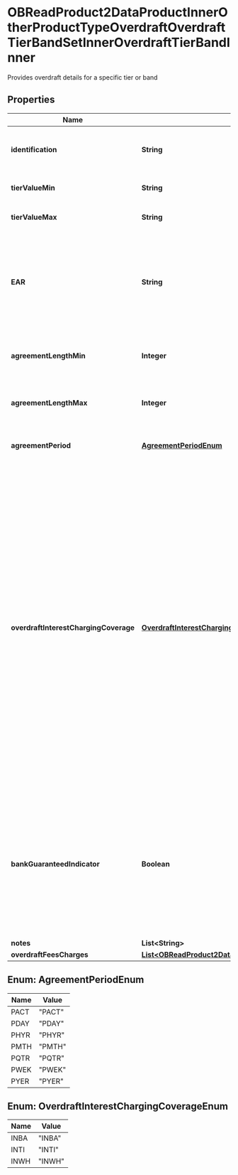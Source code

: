 

# OBReadProduct2DataProductInnerOtherProductTypeOverdraftOverdraftTierBandSetInnerOverdraftTierBandInner

Provides overdraft details for a specific tier or band

## Properties

| Name | Type | Description | Notes |
|------------ | ------------- | ------------- | -------------|
|**identification** | **String** | Unique and unambiguous identification of a  Tier Band for a overdraft. |  [optional] |
|**tierValueMin** | **String** | Minimum value of Overdraft Tier/Band |  |
|**tierValueMax** | **String** | Maximum value of Overdraft Tier/Band |  [optional] |
|**EAR** | **String** | EAR means Effective Annual Rate and/or Equivalent Annual Rate (frequently used interchangeably), being the actual annual interest rate of an Overdraft. |  [optional] |
|**agreementLengthMin** | **Integer** | Specifies the minimum length of a band for a fixed overdraft agreement |  [optional] |
|**agreementLengthMax** | **Integer** | Specifies the maximum length of a band for a fixed overdraft agreement |  [optional] |
|**agreementPeriod** | [**AgreementPeriodEnum**](#AgreementPeriodEnum) | Specifies the period of a fixed length overdraft agreement |  [optional] |
|**overdraftInterestChargingCoverage** | [**OverdraftInterestChargingCoverageEnum**](#OverdraftInterestChargingCoverageEnum) | Refers to which interest rate is applied when interests are tiered. For example, if an overdraft balance is �2k and the interest tiers are:- 0-�500 0.1%, 500-1000 0.2%, 1000-10000 0.5%, then the applicable interest rate could either be 0.5% of the entire balance (since the account balance sits in the top interest tier) or (0.1%*500)+(0.2%*500)+(0.5%*1000). In the 1st situation, we say the interest is applied to the �Whole� of the account balance,  and in the 2nd that it is �Tiered�. |  [optional] |
|**bankGuaranteedIndicator** | **Boolean** | Indicates whether the advertised overdraft rate is guaranteed to be offered to a borrower by the bank e.g. if it�s part of a government scheme, or whether the rate may vary dependent on the applicant�s circumstances. |  [optional] |
|**notes** | **List&lt;String&gt;** |  |  [optional] |
|**overdraftFeesCharges** | [**List&lt;OBReadProduct2DataProductInnerOtherProductTypeOverdraftOverdraftTierBandSetInnerOverdraftTierBandInnerOverdraftFeesChargesInner&gt;**](OBReadProduct2DataProductInnerOtherProductTypeOverdraftOverdraftTierBandSetInnerOverdraftTierBandInnerOverdraftFeesChargesInner.md) |  |  [optional] |



## Enum: AgreementPeriodEnum

| Name | Value |
|---- | -----|
| PACT | &quot;PACT&quot; |
| PDAY | &quot;PDAY&quot; |
| PHYR | &quot;PHYR&quot; |
| PMTH | &quot;PMTH&quot; |
| PQTR | &quot;PQTR&quot; |
| PWEK | &quot;PWEK&quot; |
| PYER | &quot;PYER&quot; |



## Enum: OverdraftInterestChargingCoverageEnum

| Name | Value |
|---- | -----|
| INBA | &quot;INBA&quot; |
| INTI | &quot;INTI&quot; |
| INWH | &quot;INWH&quot; |



